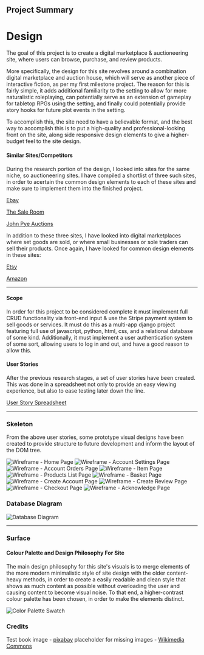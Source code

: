 ## Project Summary

# Design
The goal of this project is to create a digital marketplace & auctioneering site, where users can browse,  purchase, and review products.

More specifically, the design for this site revolves around a combination digital marketplace and auction house, which will serve as another piece of interactive fiction, as per my first milestone project.
The reason for this is fairly simple, it adds additional familiarity to the setting to allow for more naturalistic roleplaying, 
can potentially serve as an extension of gameplay for tabletop RPGs using the setting, and finally could potentially provide story hooks for future plot events in the setting.

To accomplish this, the site need to have a believable format, and the best way to accomplish this is to put a high-quality and professional-looking front on the site,
along side responsive design elements to give a higher-budget feel to the site design.

#### Similar Sites/Competitors
During the research portion of the design, I looked into sites for the same niche, so auctioneering sites. I have compiled a shortlist of three such sites, 
in order to acertain the common design elements to each of these sites and make sure to implement them into the finished project.

[Ebay](https://www.ebay.co.uk/)

[The Sale Room](https://www.the-saleroom.com/en-gb)

[John Pye Auctions](https://www.johnpye.co.uk/)

In addition to these three sites, I have looked into digital marketplaces where set goods are sold, or where small businesses or sole traders can sell their products.
Once again, I have looked for common design elements in these sites:

[Etsy](https://www.etsy.com/)

[Amazon](https://www.amazon.co.uk/)

---
#### Scope

In order for this project to be considered complete it must implement full CRUD functionality via front-end input & use the Stripe payment system to sell goods or services.
It must do this as a multi-app django project featuring full use of javascript, python, html, css, and a relational database of some kind. Additionally, it must implement a user authentication
 system of some sort, allowing users to log in and out, and have a good reason to allow this.

#### User Stories
After the previous research stages, a set of user stories have been created. This was done in a spreadsheet not only to provide an easy viewing experience, but also to ease testing later down the line.

[User Story Spreadsheet](designs/fsf_userstories_v1.xlsx)

---

### Skeleton
From the above user stories, some prototype visual designs have been created to provide structure to future development and inform the layout of the DOM tree.

![Wireframe - Home Page](designs/wireframes/templates/Home.png)
![Wireframe - Account Settings Page](designs/wireframes/templates/AccountSettings.png)
![Wireframe - Account Orders Page](designs/wireframes/templates/AccountPage.png)
![Wireframe - Item Page](designs/wireframes/templates/Item.png)
![Wireframe - Products List Page](designs/wireframes/templates/Products.png)
![Wireframe - Basket Page](designs/wireframes/templates/Basket.png)
![Wireframe - Create Account Page](designs/wireframes/templates/CreateAccount.png)
![Wireframe - Create Review Page](designs/wireframes/templates/CreateReview.png)
![Wireframe - Checkout Page](designs/wireframes/templates/Checkout.png)
![Wireframe - Acknowledge Page](designs/wireframes/templates/Acknowledgement.png)

### Database Diagram
![Database Diagram](designs/wireframes/database/db_er_diagram_v2.png)

--- 

### Surface
#### Colour Palette and Design Philosophy For Site
The main design philosophy for this site's visuals is to merge elements of the more modern minimalistic style of site design with the older content-heavy methods, in order to create a easily readable and clean style that shows as much content as possible without overloading the user and causing content to become visual noise.
To that end, a higher-contrast colour palette has been chosen, in order to make the elements distinct.

![Color Palette Swatch](designs/fsfpalette.png)

### Credits

Test book image - [pixabay](https://pixabay.com/vectors/book-paper-text-textbook-tome-2026267/)
placeholder for missing images - [Wikimedia Commons](https://commons.wikimedia.org/wiki/File:Placeholder-image.png)